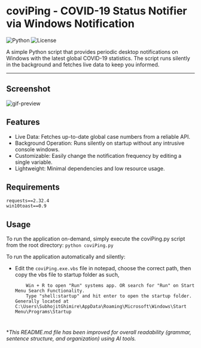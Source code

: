 # coviPing - COVID-19 Status Notifier via Windows Notification

![Python](https://img.shields.io/badge/Python-3.10-blue.svg)
![License](https://img.shields.io/badge/License-MIT-green.svg)

A simple Python script that provides periodic desktop notifications on Windows with the latest global COVID-19 statistics. The script runs silently in the background and fetches live data to keep you informed.

---

## Screenshot

<img src="https://github.com/user-attachments/assets/fb018201-d44f-46cf-b840-cee6379d08a1" alt="gif-preview" />

## Features
- Live Data: Fetches up-to-date global case numbers from a reliable API.
- Background Operation: Runs silently on startup without any intrusive console windows.
- Customizable: Easily change the notification frequency by editing a single variable.
- Lightweight: Minimal dependencies and low resource usage.

## Requirements
```
requests==2.32.4
win10toast==0.9
```

## Usage

To run the application on-demand, simply execute the coviPing.py script from the root directory: ```python coviPing.py```

To run the application automatically and silently:
- Edit the ```coviPing.exe.vbs``` file in notepad, choose the correct path, then copy the vbs file to startup folder as such,
  ```
      Win + R to open "Run" systems app. OR search for "Run" on Start Menu Search Functionality.
      Type "shell:startup" and hit enter to open the startup folder. Generally located at C:\Users\SubhojitGhimire\AppData\Roaming\Microsoft\Windows\Start Menu\Programs\Startup
  ```

<h1></h1>

**This README.md file has been improved for overall readability (grammar, sentence structure, and organization) using AI tools.*
